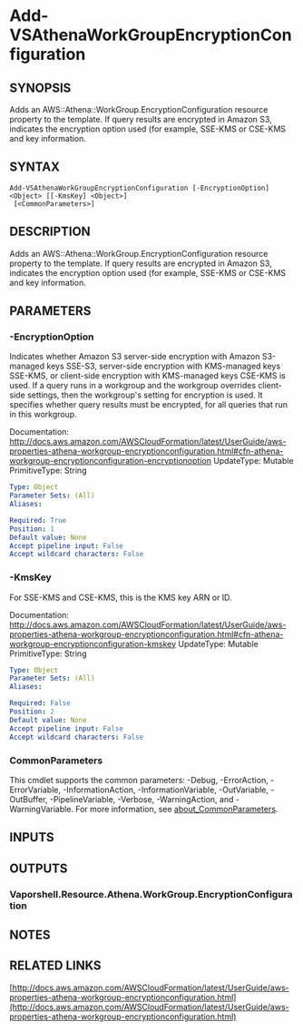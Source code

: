 # Add-VSAthenaWorkGroupEncryptionConfiguration

## SYNOPSIS
Adds an AWS::Athena::WorkGroup.EncryptionConfiguration resource property to the template.
If query results are encrypted in Amazon S3, indicates the encryption option used (for example, SSE-KMS or CSE-KMS and key information.

## SYNTAX

```
Add-VSAthenaWorkGroupEncryptionConfiguration [-EncryptionOption] <Object> [[-KmsKey] <Object>]
 [<CommonParameters>]
```

## DESCRIPTION
Adds an AWS::Athena::WorkGroup.EncryptionConfiguration resource property to the template.
If query results are encrypted in Amazon S3, indicates the encryption option used (for example, SSE-KMS or CSE-KMS and key information.

## PARAMETERS

### -EncryptionOption
Indicates whether Amazon S3 server-side encryption with Amazon S3-managed keys SSE-S3, server-side encryption with KMS-managed keys SSE-KMS, or client-side encryption with KMS-managed keys CSE-KMS is used.
If a query runs in a workgroup and the workgroup overrides client-side settings, then the workgroup's setting for encryption is used.
It specifies whether query results must be encrypted, for all queries that run in this workgroup.

Documentation: http://docs.aws.amazon.com/AWSCloudFormation/latest/UserGuide/aws-properties-athena-workgroup-encryptionconfiguration.html#cfn-athena-workgroup-encryptionconfiguration-encryptionoption
UpdateType: Mutable
PrimitiveType: String

```yaml
Type: Object
Parameter Sets: (All)
Aliases:

Required: True
Position: 1
Default value: None
Accept pipeline input: False
Accept wildcard characters: False
```

### -KmsKey
For SSE-KMS and CSE-KMS, this is the KMS key ARN or ID.

Documentation: http://docs.aws.amazon.com/AWSCloudFormation/latest/UserGuide/aws-properties-athena-workgroup-encryptionconfiguration.html#cfn-athena-workgroup-encryptionconfiguration-kmskey
UpdateType: Mutable
PrimitiveType: String

```yaml
Type: Object
Parameter Sets: (All)
Aliases:

Required: False
Position: 2
Default value: None
Accept pipeline input: False
Accept wildcard characters: False
```

### CommonParameters
This cmdlet supports the common parameters: -Debug, -ErrorAction, -ErrorVariable, -InformationAction, -InformationVariable, -OutVariable, -OutBuffer, -PipelineVariable, -Verbose, -WarningAction, and -WarningVariable. For more information, see [about_CommonParameters](http://go.microsoft.com/fwlink/?LinkID=113216).

## INPUTS

## OUTPUTS

### Vaporshell.Resource.Athena.WorkGroup.EncryptionConfiguration
## NOTES

## RELATED LINKS

[http://docs.aws.amazon.com/AWSCloudFormation/latest/UserGuide/aws-properties-athena-workgroup-encryptionconfiguration.html](http://docs.aws.amazon.com/AWSCloudFormation/latest/UserGuide/aws-properties-athena-workgroup-encryptionconfiguration.html)

